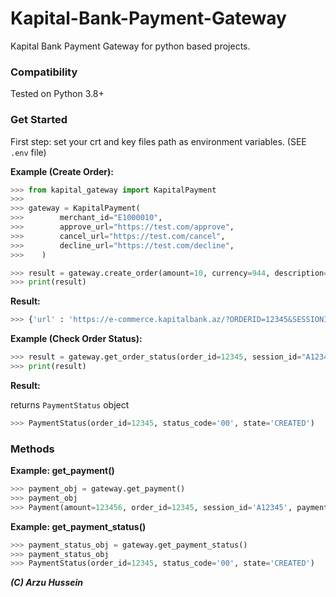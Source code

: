 Kapital-Bank-Payment-Gateway
=======

Kapital Bank Payment Gateway for python based projects.

 ### Compatibility

Tested on Python 3.8+

### Get Started

First step: set your crt and key files path as environment variables. (SEE `.env` file)


**Example (Create Order):**

```python
>>> from kapital_gateway import KapitalPayment
>>> 
>>> gateway = KapitalPayment(
>>>        merchant_id="E1000010",
>>>        approve_url="https://test.com/approve",
>>>        cancel_url="https://test.com/cancel",
>>>        decline_url="https://test.com/decline",
>>>    )

>>> result = gateway.create_order(amount=10, currency=944, description="Test", lang="AZ")
>>> print(result)
```

**Result:**

```python
>>> {'url' : 'https://e-commerce.kapitalbank.az/?ORDERID=12345&SESSIONID=A12345'}
```

**Example (Check Order Status):**

```python
>>> result = gateway.get_order_status(order_id=12345, session_id="A12345", lang="AZ")
>>> print(result)
```

**Result:**

 returns `PaymentStatus` object

```python
>>> PaymentStatus(order_id=12345, status_code='00', state='CREATED')
```

### Methods

**Example: get_payment()**

```python
>>> payment_obj = gateway.get_payment()
>>> payment_obj
>>> Payment(amount=123456, order_id=12345, session_id='A12345', payment_url='https://e-commerce.kapitalbank.az/index.jsp', status_code='00',order_description='xxxxxx', currency=944, language_code='RU')
```

**Example: get_payment_status()**

```python
>>> payment_status_obj = gateway.get_payment_status()
>>> payment_status_obj
>>> PaymentStatus(order_id=12345, status_code='00', state='CREATED')
```

***(C) Arzu Hussein***